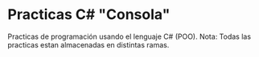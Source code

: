 # Practicas C# "Consola"

Practicas de programación usando el lenguaje C# (POO).
Nota: Todas las practicas estan almacenadas en distintas ramas.
